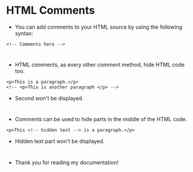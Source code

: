 # HTML Comments
 * You can add comments to your HTML source by using the following syntax:
  ```
  <!-- Comments here -->
  ```
#
  * HTML comments, as every other comment method, hide HTML code too.
  ```
  <p>This is a paragraph.</p>
  <!-- <p>This is another paragraph </p> -->
  ```
  * Second won't be displayed.
  #

  * Comments can be used to hide parts in the middle of the HTML code.
  ```
  <p>This <!-- hidden text --> is a paragraph.</p> 
  ```
  * Hidden text part won't be displayed.
  #
  * Thank you for reading my documentation!